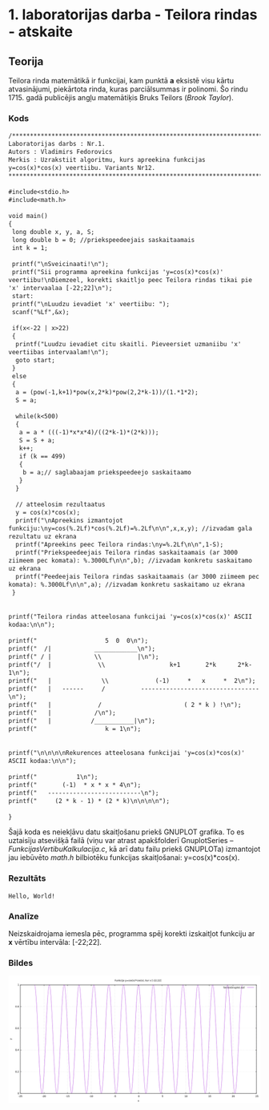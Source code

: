 # 1. laboratorijas darba - Teilora rindas - atskaite

## Teorija
Teilora rinda matemātikā ir funkcijai, kam punktā **a** eksistē visu kārtu atvasinājumi, piekārtota rinda, kuras parciālsummas ir polinomi. Šo rindu 1715. gadā publicējis angļu matemātiķis Bruks Teilors (*Brook Taylor*).  

### Kods
```
/***************************************************************************************************
Laboratorijas darbs : Nr.1.
Autors : Vladimirs Fedorovics
Merkis : Uzrakstiit algoritmu, kurs apreekina funkcijas y=cos(x)*cos(x) veertiibu. Variants Nr12.
***************************************************************************************************/

#include<stdio.h>
#include<math.h>

void main()
{
 long double x, y, a, S;
 long double b = 0; //priekspeedeejais saskaitaamais
 int k = 1;

 printf("\nSveicinaati!\n");
 printf("Sii programma apreekina funkcijas 'y=cos(x)*cos(x)' veertiibu!\nDiemzeel, korekti skaitljo peec Teilora rindas tikai pie 'x' intervaalaa [-22;22]\n");
 start:
 printf("\nLuudzu ievadiet 'x' veertiibu: ");
 scanf("%Lf",&x);

 if(x<-22 | x>22)
 {
  printf("Luudzu ievadiet citu skaitli. Pieveersiet uzmaniibu 'x' veertiibas intervaalam!\n");
  goto start;
 }
 else
 {
  a = (pow(-1,k+1)*pow(x,2*k)*pow(2,2*k-1))/(1.*1*2);
  S = a;

  while(k<500)
  {
   a = a * (((-1)*x*x*4)/((2*k-1)*(2*k)));
   S = S + a;
   k++;
   if (k == 499)
   {
    b = a;// saglabaajam priekspeedeejo saskaitaamo
   }
  }

  // atteelosim rezultaatus
  y = cos(x)*cos(x);
  printf("\nApreekins izmantojot funkciju:\ny=cos(%.2Lf)*cos(%.2Lf)=%.2Lf\n\n",x,x,y); //izvadam gala rezultatu uz ekrana
  printf("Apreekins peec Teilora rindas:\ny=%.2Lf\n\n",1-S);
  printf("Priekspeedeejais Teilora rindas saskaitaamais (ar 3000 ziimeem pec komata): %.3000Lf\n\n",b); //izvadam konkretu saskaitamo uz ekrana
  printf("Peedeejais Teilora rindas saskaitaamais (ar 3000 ziimeem pec komata): %.3000Lf\n\n",a); //izvadam konkretu saskaitamo uz ekrana
 }


printf("Teilora rindas atteelosana funkcijai 'y=cos(x)*cos(x)' ASCII kodaa:\n\n");

printf("                   5  0  0\n");
printf("  /|            ____________\n");
printf(" / |            \\          |\n");
printf("/  |             \\                  k+1       2*k      2*k-1\n");
printf("   |              \\             (-1)     *   x     *  2\n");
printf("   |   ------     /          ---------------------------------\n");
printf("   |             /                       ( 2 * k ) !\n");
printf("   |            /\n");
printf("   |           /___________|\n");
printf("                   k = 1\n");


printf("\n\n\n\nRekurences atteelosana funkcijai 'y=cos(x)*cos(x)' ASCII kodaa:\n\n");

printf("           1\n");
printf("       (-1)  * x * x * 4\n");
printf("   --------------------------\n");
printf("     (2 * k - 1) * (2 * k)\n\n\n\n");

}
```
Šajā koda es neiekļāvu datu skaitļošanu priekš GNUPLOT grafika. To es uztaisīju atsevišķā failā (viņu var atrast apakšfolderī GnuplotSeries – *FunkcijasVertibuKalkulacija.c*, kā arī datu failu priekš GNUPLOTa) izmantojot jau iebūvēto *math.h* bilbiotēku funkcijas skaitļošanai: y=cos(x)\*cos(x).  

### Rezultāts
```
Hello, World!
```

### Analīze
Neizskaidrojama iemesla pēc, programma spēj korekti izskaitļot funkciju ar **x** vērtību intervāla: \[-22;22\].  

### Bildes
![Funkcijas grafiks](https://github.com/MACTEP-ETF/RTR105/blob/master/darbi/LabDarbiAtskaites/series/GnuplotSeries/Funkcijas%20grafiks.png)
